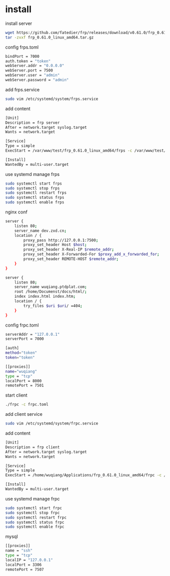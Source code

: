 # install

install server
```sh
wget https://github.com/fatedier/frp/releases/download/v0.61.0/frp_0.61.0_linux_amd64.tar.gz
tar -zvxf frp_0.61.0_linux_amd64.tar.gz
```

config frps.toml

```sh
bindPort = 7000
auth.token = "token"
webServer.addr = "0.0.0.0"
webServer.port = 7500
webServer.user = "admin"
webServer.password = "admin"
```

add frps.service

```sh
sudo vim /etc/systemd/system/frps.service
```

add content
```sh
[Unit]
Description = frp server
After = network.target syslog.target
Wants = network.target

[Service]
Type = simple
ExecStart = /var/www/test/frp_0.61.0_linux_amd64/frps -c /var/www/test/frp_0.61.0_linux_amd64/frps.toml

[Install]
WantedBy = multi-user.target

```

use systemd manage frps

```sh
sudo systemctl start frps
sudo systemctl stop frps
sudo systemctl restart frps
sudo systemctl status frps
sudo systemctl enable frps
```

nginx conf

```sh
server {
    listen 80;
    server_name dev.zxd.cn;
    location / {
        proxy_pass http://127.0.0.1:7500;
        proxy_set_header Host $host;
        proxy_set_header X-Real-IP $remote_addr;
        proxy_set_header X-Forwarded-For $proxy_add_x_forwarded_for;
        proxy_set_header REMOTE-HOST $remote_addr;
    }
}
```

```sh
server {
    listen 80;
    server_name wuqiang.ptdplat.com;
    root /home/Documenst/docs/html/;
    index index.html index.htm;
    location / {
        try_files $uri $uri/ =404;
    }
}
```


config frpc.toml

```sh
serverAddr = "127.0.0.1"
serverPort = 7000

[auth]
method="token"
token="token"

[[proxies]]
name="wuqiang"
type = "tcp"
localPort = 8000
remotePort = 7501
```

start client

```sh
./frpc -c frpc.toml
```

add client service

```sh
sudo vim /etc/systemd/system/frpc.service
```

add content
```sh
[Unit]
Description = frp client
After = network.target syslog.target
Wants = network.target

[Service]
Type = simple
ExecStart = /home/wuqiang/Applications/frp_0.61.0_linux_amd64/frpc -c /home/wuqiang/Applications/frp_0.61.0_linux_amd64/frpc.toml

[Install]
WantedBy = multi-user.target

```

use systemd manage frpc

```sh
sudo systemctl start frpc
sudo systemctl stop frpc
sudo systemctl restart frpc
sudo systemctl status frpc
sudo systemctl enable frpc
```

mysql

```sh
[[proxies]]
name = "ssh"
type = "tcp"
localIP = "127.0.0.1"
localPort = 3306
remotePort = 7507
```